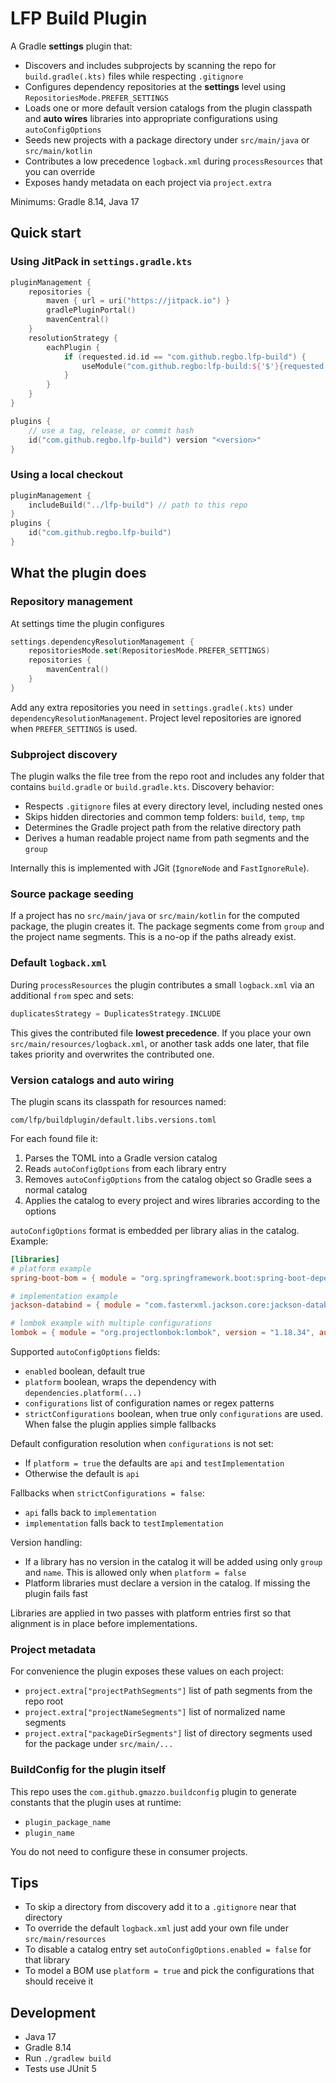 # LFP Build Plugin

A Gradle **settings** plugin that:
- Discovers and includes subprojects by scanning the repo for `build.gradle(.kts)` files while respecting `.gitignore`
- Configures dependency repositories at the **settings** level using `RepositoriesMode.PREFER_SETTINGS`
- Loads one or more default version catalogs from the plugin classpath and **auto wires** libraries into appropriate configurations using `autoConfigOptions`
- Seeds new projects with a package directory under `src/main/java` or `src/main/kotlin`
- Contributes a low precedence `logback.xml` during `processResources` that you can override
- Exposes handy metadata on each project via `project.extra`

Minimums: Gradle 8.14, Java 17

## Quick start

### Using JitPack in `settings.gradle.kts`

```kotlin
pluginManagement {
    repositories {
        maven { url = uri("https://jitpack.io") }
        gradlePluginPortal()
        mavenCentral()
    }
    resolutionStrategy {
        eachPlugin {
            if (requested.id.id == "com.github.regbo.lfp-build") {
                useModule("com.github.regbo:lfp-build:${'$'}{requested.version}")
            }
        }
    }
}

plugins {
    // use a tag, release, or commit hash
    id("com.github.regbo.lfp-build") version "<version>"
}
```

### Using a local checkout

```kotlin
pluginManagement {
    includeBuild("../lfp-build") // path to this repo
}
plugins {
    id("com.github.regbo.lfp-build")
}
```

## What the plugin does

### Repository management

At settings time the plugin configures
```kotlin
settings.dependencyResolutionManagement {
    repositoriesMode.set(RepositoriesMode.PREFER_SETTINGS)
    repositories {
        mavenCentral()
    }
}
```
Add any extra repositories you need in `settings.gradle(.kts)` under `dependencyResolutionManagement`. Project level repositories are ignored when `PREFER_SETTINGS` is used.

### Subproject discovery

The plugin walks the file tree from the repo root and includes any folder that contains `build.gradle` or `build.gradle.kts`. Discovery behavior:
- Respects `.gitignore` files at every directory level, including nested ones
- Skips hidden directories and common temp folders: `build`, `temp`, `tmp`
- Determines the Gradle project path from the relative directory path
- Derives a human readable project name from path segments and the `group`

Internally this is implemented with JGit (`IgnoreNode` and `FastIgnoreRule`).

### Source package seeding

If a project has no `src/main/java` or `src/main/kotlin` for the computed package, the plugin creates it. The package segments come from `group` and the project name segments. This is a no-op if the paths already exist.

### Default `logback.xml`

During `processResources` the plugin contributes a small `logback.xml` via an additional `from` spec and sets:
```kotlin
duplicatesStrategy = DuplicatesStrategy.INCLUDE
```
This gives the contributed file **lowest precedence**. If you place your own `src/main/resources/logback.xml`, or another task adds one later, that file takes priority and overwrites the contributed one.

### Version catalogs and auto wiring

The plugin scans its classpath for resources named:
```
com/lfp/buildplugin/default.libs.versions.toml
```
For each found file it:
1. Parses the TOML into a Gradle version catalog
2. Reads `autoConfigOptions` from each library entry
3. Removes `autoConfigOptions` from the catalog object so Gradle sees a normal catalog
4. Applies the catalog to every project and wires libraries according to the options

`autoConfigOptions` format is embedded per library alias in the catalog. Example:

```toml
[libraries]
# platform example
spring-boot-bom = { module = "org.springframework.boot:spring-boot-dependencies", version = "3.5.4", autoConfigOptions = { platform = true, configurations = ["api"] } }

# implementation example
jackson-databind = { module = "com.fasterxml.jackson.core:jackson-databind", version.ref = "jackson", autoConfigOptions = { configurations = ["implementation"] } }

# lombok example with multiple configurations
lombok = { module = "org.projectlombok:lombok", version = "1.18.34", autoConfigOptions = { configurations = ["annotationProcessor", "compileOnly", "testAnnotationProcessor", "testCompileOnly"] } }
```

Supported `autoConfigOptions` fields:
- `enabled` boolean, default true
- `platform` boolean, wraps the dependency with `dependencies.platform(...)`
- `configurations` list of configuration names or regex patterns
- `strictConfigurations` boolean, when true only `configurations` are used. When false the plugin applies simple fallbacks

Default configuration resolution when `configurations` is not set:
- If `platform = true` the defaults are `api` and `testImplementation`
- Otherwise the default is `api`

Fallbacks when `strictConfigurations = false`:
- `api` falls back to `implementation`
- `implementation` falls back to `testImplementation`

Version handling:
- If a library has no version in the catalog it will be added using only `group` and `name`. This is allowed only when `platform = false`
- Platform libraries must declare a version in the catalog. If missing the plugin fails fast

Libraries are applied in two passes with platform entries first so that alignment is in place before implementations.

### Project metadata

For convenience the plugin exposes these values on each project:
- `project.extra["projectPathSegments"]` list of path segments from the repo root
- `project.extra["projectNameSegments"]` list of normalized name segments
- `project.extra["packageDirSegments"]` list of directory segments used for the package under `src/main/...`

### BuildConfig for the plugin itself

This repo uses the `com.github.gmazzo.buildconfig` plugin to generate constants that the plugin uses at runtime:
- `plugin_package_name`
- `plugin_name`

You do not need to configure these in consumer projects.

## Tips

- To skip a directory from discovery add it to a `.gitignore` near that directory
- To override the default `logback.xml` just add your own file under `src/main/resources`
- To disable a catalog entry set `autoConfigOptions.enabled = false` for that library
- To model a BOM use `platform = true` and pick the configurations that should receive it

## Development

- Java 17
- Gradle 8.14
- Run `./gradlew build`
- Tests use JUnit 5
